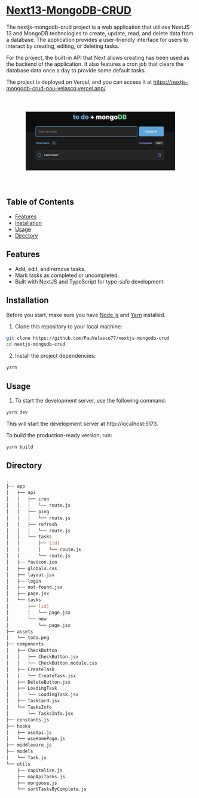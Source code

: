 # [Next13-MongoDB-CRUD](https://nextjs-mongodb-crud-pau-velasco.vercel.app/) 

The nextjs-mongodb-crud project is a web application that utilizes NextJS 13 and MongoDB technologies to create, update, read, and delete data from a database. The application provides a user-friendly interface for users to interact by creating, editing, or deleting tasks.

For the project, the built-in API that Next allows creating has been used as the backend of the application. It also features a cron job that clears the database data once a day to provide some default tasks.

The project is deployed on Vercel, and you can access it at https://nextjs-mongodb-crud-pau-velasco.vercel.app/.

<div align="center" style="padding: 40px;">    
    <img src="src/assets/todo.png" alt="Todo App" width="400" >
</div>


## Table of Contents

- [Features](#features)
- [Installation](#installation)
- [Usage](#usage)
- [Directory](#directory)

## Features

- Add, edit, and remove tasks.
- Mark tasks as completed or uncompleted.
- Built with NextJS and TypeScript for type-safe development.

## Installation

Before you start, make sure you have [Node.js](https://nodejs.org/) and [Yarn](https://yarnpkg.com/) installed.

1. Clone this repository to your local machine:

```bash
git clone https://github.com/PauVelasco77/nextjs-mongodb-crud
cd nextjs-mongodb-crud
``````

2. Install the project dependencies:

```bash
yarn
```

## Usage

1. To start the development server, use the following command:

```bash
yarn dev
```

This will start the development server at http://localhost:5173.

To build the production-ready version, run:

```bash
yarn build
```


## Directory

```bash
.
├── app
│   ├── api
│   │   ├── cron
│   │   │   └── route.js
│   │   ├── ping
│   │   │   └── route.js
│   │   ├── refresh
│   │   │   └── route.js
│   │   └── tasks
│   │       ├── [id]
│   │       │   └── route.js
│   │       └── route.js
│   ├── favicon.ico
│   ├── globals.css
│   ├── layout.jsx
│   ├── login
│   ├── not-found.jsx
│   ├── page.jsx
│   └── tasks
│       ├── [id]
│       │   └── page.jsx
│       └── new
│           └── page.jsx
├── assets
│   └── todo.png
├── components
│   ├── CheckButton
│   │   ├── CheckButton.jsx
│   │   └── CheckButton.module.css
│   ├── CreateTask
│   │   └── CreateTask.jsx
│   ├── DeleteButton.jsx
│   ├── LoadingTask
│   │   └── LoadingTask.jsx
│   ├── TaskCard.jsx
│   └── TasksInfo
│       └── TasksInfo.jsx
├── constants.js
├── hooks
│   ├── useApi.js
│   └── useHomePage.js
├── middleware.js
├── models
│   └── Task.js
└── utils
    ├── capitalize.js
    ├── mapApiTasks.js
    ├── mongoose.js
    └── sortTasksByComplete.js
```